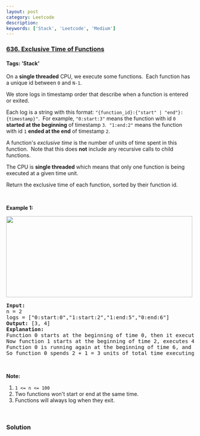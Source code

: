 ```yaml
---
layout: post
category: Leetcode
description: 
keywords: ['Stack', 'Leetcode', 'Medium']
---
```

### [636. Exclusive Time of Functions](https://leetcode.com/problems/exclusive-time-of-functions)

#### Tags: 'Stack'

<div class="content__u3I1 question-content__JfgR"><div><p>On a <strong>single threaded</strong> CPU, we execute some functions.  Each function has a unique id between <code>0</code> and <code>N-1</code>.</p>
<p>We store logs in timestamp order that describe when a function is entered or exited.</p>
<p>Each log is a string with this format: <code>"{function_id}:{"start" | "end"}:{timestamp}"</code>.  For example, <code>"0:start:3"</code> means the function with id <code>0</code> <strong>started at the beginning</strong> of timestamp <code>3</code>.  <code>"1:end:2"</code> means the function with id <code>1</code> <strong>ended at the end</strong> of timestamp <code>2</code>.</p>
<p>A function's <em>exclusive time</em> is the number of units of time spent in this function.  Note that this does <strong>not</strong> include any recursive calls to child functions.</p>
<p>The CPU is <strong>single threaded</strong> which means that only one function is being executed at a given time unit.</p>
<p>Return the exclusive time of each function, sorted by their function id.</p>
<p> </p>
<p><b>Example 1:</b></p>
<p><b><img alt="" src="https://assets.leetcode.com/uploads/2019/04/05/diag1b.png" style="width: 500px; height: 218px;"/></b></p>
<pre><b>Input:</b>
n = 2
logs = ["0:start:0","1:start:2","1:end:5","0:end:6"]
<b>Output: </b>[3, 4]
<b>Explanation:</b>
Function 0 starts at the beginning of time 0, then it executes 2 units of time and reaches the end of time 1.
Now function 1 starts at the beginning of time 2, executes 4 units of time and ends at time 5.
Function 0 is running again at the beginning of time 6, and also ends at the end of time 6, thus executing for 1 unit of time. 
So function 0 spends 2 + 1 = 3 units of total time executing, and function 1 spends 4 units of total time executing.
</pre>
<p> </p>
<p><b>Note:</b></p>
<ol>
<li><code>1 &lt;= n &lt;= 100</code></li>
<li>Two functions won't start or end at the same time.</li>
<li>Functions will always log when they exit.</li>
</ol>
<p> </p>
</div></div>

### Solution

